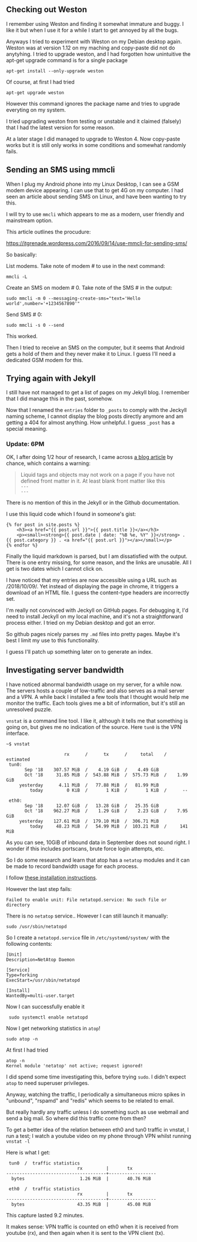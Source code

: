 


## Checking out Weston


I remember using Weston and finding it somewhat immature and buggy. I like it but when I use it for a while I start to get annoyed by all the bugs.

Anyways I tried to experiment with Weston on my Debian desktop again. Weston was at version 1.12 on my maching and copy-paste did not do anytyhing. I tried to upgrade weston, and I had forgotten how unintuitive the apt-get upgrade command is for a single package

	apt-get install --only-upgrade weston

Of course, at first I had tried

	apt-get upgrade weston

However this command ignores the package name and tries to upgrade everyting on my system.

I tried upgrading weston from testing or unstable and it claimed (falsely) that I had the latest version for some reason.

At a later stage I did managed to upgrade to Weston 4.
Now copy-paste works but it is still only works in some conditions and somewhat randomly fails.


## Sending an SMS using mmcli

When I plug my Android phone into my Linux Desktop, I can see a GSM modem device appearing. I can use that to get 4G on my computer. I had seen an article about sending SMS on Linux, and have been wanting to try this.

I will try to use `mmcli` which appears to me as a modern, user friendly and mainstream option.

This article outlines the procudure:

https://itgrenade.wordpress.com/2016/09/14/use-mmcli-for-sending-sms/

So basically:

List modems. Take note of modem # to use in the next command:

	mmcli -L

Create an SMS on modem # 0. Take note of the SMS # in the output:

	sudo mmcli -m 0 --messaging-create-sms="text='Hello world',number='+1234567890'"

Send SMS # 0:

	sudo mmcli -s 0 --send

This worked.

Then I tried to receive an SMS on the computer, but it seems that Android gets a hold of them and they never make it to Linux. I guess I'll need a dedicated GSM modem for this.


## Trying again with Jekyll

I still have not managed to get a list of pages on my Jekyll blog. I remember that I did manage this in the past, somehow.  

Now that I renamed the `entries` folder to `_posts` to comply with the Jeckyll naming scheme, I cannot display the blog posts directly anymore and am getting a 404 for almost anything. How unhelpful. I guess `_post` has a special meaning.

### Update: 6PM

OK, I after doing 1/2 hour of research, I came across [a blog article](https://blog.webjeda.com/jekyll-liquid/) by chance, which contains a warning:

>Liquid tags and objects may not work on a page if you have not defined front matter in it. At least blank front matter like this  
`---`  
`---`

There is no mention of this in the Jekyll or in the Github documentation.

I use this liquid code which I found in someone's gist:

```
{% for post in site.posts %}
	<h3><a href="{{ post.url }}">{{ post.title }}</a></h3>
	<p><small><strong>{{ post.date | date: "%B %e, %Y" }}</strong> . {{ post.category }} . <a href="{{ post.url }}"></a></small></p>
{% endfor %}
```

Finally the liquid markdown is parsed, but I am dissatisfied with the output. There is one entry missing, for some reason, and the links are unusable. All I get is two dates which I cannot click on.

I have noticed that my entries are now accessible using a URL such as /2018/10/09/. Yet instead of displaying the page in chrome, it triggers a download of an HTML file. I guess the content-type headers are incorrectly set.

I'm really not convinced with Jeckyll on GitHub pages. For debugging it, I'd need to install Jeckyll on my local machine, and it's not a straightforward process either. I tried on my Debian desktop and got an error.

So github pages nicely parses my `.md` files into pretty pages. Maybe it's best I limit my use to this functionality.

I guess I'll patch up something later on to generate an index.

## Investigating server bandwidth

I have noticed abnormal bandwidth usage on my server, for a while now. The servers hosts a couple of low-traffic and also serves as a mail server and a VPN. A while back I installed a few tools that I thought would help me monitor the traffic. Each tools gives me a bit of information, but it's still an unresolved puzzle.

`vnstat` is a command line tool. I like it, although it tells me that something is going on, but gives me no indication of the source. Here `tun0` is the VPN interface.

```
~$ vnstat

                      rx      /      tx      /     total    /   estimated
 tun0:
       Sep '18    307.57 MiB  /    4.19 GiB  /    4.49 GiB
       Oct '18     31.85 MiB  /  543.88 MiB  /  575.73 MiB  /    1.99 GiB
     yesterday      4.11 MiB  /   77.88 MiB  /   81.99 MiB
         today         0 KiB  /       1 KiB  /       1 KiB  /      --

 eth0:
       Sep '18     12.07 GiB  /   13.28 GiB  /   25.35 GiB
       Oct '18    962.27 MiB  /    1.29 GiB  /    2.23 GiB  /    7.95 GiB
     yesterday    127.61 MiB  /  179.10 MiB  /  306.71 MiB
         today     48.23 MiB  /   54.99 MiB  /  103.21 MiB  /     141 MiB
```


As you can see, 10GiB of inbound data in September does not sound right. I wonder if this includes portscans, brute force login attempts, etc.

So I do some research and learn that atop has a `netatop` modules and it can be made to record bandwidth usage for each process.

I follow [these installation instructions](https://www.reddit.com/r/debian/comments/991ov6/problem_installing_netatop/e4linhm). 

However the last step fails:

	Failed to enable unit: File netatopd.service: No such file or directory
	
There is no `netatop` service.. However I can still launch it manually:

	sudo /usr/sbin/netatopd
	
So I create a `netatopd.service` file in `/etc/systemd/system/` with the following contents:

```
[Unit]
Description=NetAtop Daemon

[Service]
Type=forking
ExecStart=/usr/sbin/netatopd

[Install]
WantedBy=multi-user.target
```

Now I can successfully enable it

	 sudo systemctl enable netatopd

Now I get networking statistics in `atop`! 

	sudo atop -n

At first I had tried 

	atop -n
	Kernel module 'netatop' not active; request ignored!
	
I did spend some time investigating this, before trying `sudo`. I didn't expect `atop` to need superuser privileges.

Anyway, watching the traffic, I periodically a simultaneous micro spikes in "unbound", "rspamd" and "redis" which seems to be related to email.

But really hardly any traffic unless I do something such as use webmail and send a big mail. So where did this traffic come from then?

To get a better idea of the relation between eth0 and tun0 traffic in vnstat, I run a test; I watch a youtube video on my phone through VPN whilst running `vnstat -l`

Here is what I get:

```
 tun0  /  traffic statistics
                           rx         |       tx
--------------------------------------+------------------
  bytes                     1.26 MiB  |       40.76 MiB

 eth0  /  traffic statistics
                           rx         |       tx
--------------------------------------+------------------
  bytes                    43.35 MiB  |       45.08 MiB
```
This capture lasted 9.2 minutes.

It makes sense: VPN traffic is counted on eth0 when it is received from youtube (rx), and then again when it is sent to the VPN client (tx).


